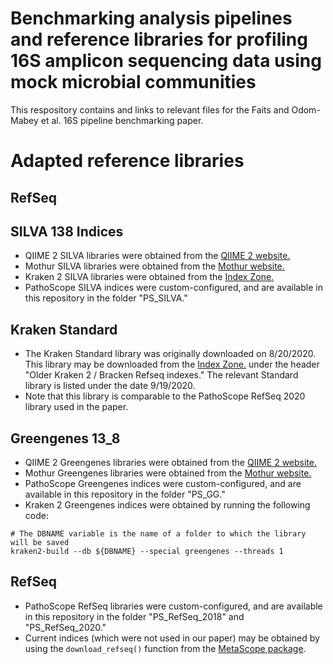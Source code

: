 
# Benchmarking analysis pipelines and reference libraries for profiling 16S amplicon sequencing data using mock microbial communities

This respository contains and links to relevant files for the Faits and Odom-Mabey et al. 16S pipeline benchmarking paper.

# Adapted reference libraries

## RefSeq

## SILVA 138 Indices
- QIIME 2 SILVA libraries were obtained from the [QIIME 2 website.](https://docs.qiime2.org/2022.2/data-resources/?highlight=silva)
- Mothur SILVA libraries were obtained from the [Mothur website.](https://mothur.org/wiki/silva_reference_files)
- Kraken 2 SILVA libraries were obtained from the [Index Zone.](https://benlangmead.github.io/aws-indexes/k2)
- PathoScope SILVA indices were custom-configured, and are available in this repository in the folder "PS_SILVA."

## Kraken Standard
- The Kraken Standard library was originally downloaded on 8/20/2020. This library may be downloaded from the [Index Zone.](https://benlangmead.github.io/aws-indexes/k2) under the header "Older Kraken 2 / Bracken Refseq indexes." The relevant Standard library is listed under the date 9/19/2020.
- Note that this library is comparable to the PathoScope RefSeq 2020 library used in the paper.

## Greengenes 13_8
- QIIME 2 Greengenes libraries were obtained from the [QIIME 2 website.](https://docs.qiime2.org/2022.2/data-resources/?highlight=greengenes)
- Mothur Greengenes libraries were obtained from the [Mothur website.](https://mothur.org/w/images/6/68/Gg_13_8_99.taxonomy.tgz/)
- PathoScope Greengenes indices were custom-configured, and are available in this repository in the folder "PS_GG."
- Kraken 2 Greengenes indices were obtained by running the following code:

```
# The DBNAME variable is the name of a folder to which the library will be saved
kraken2-build --db ${DBNAME} --special greengenes --threads 1
```

## RefSeq
- PathoScope RefSeq libraries were custom-configured, and are available in this repository in the folder "PS_RefSeq_2018" and "PS_RefSeq_2020."
- Current indices (which were not used in our paper) may be obtained by using the `download_refseq()` function from the [MetaScope package](https://compbiomed.github.io/metascope-docs/index.html).
